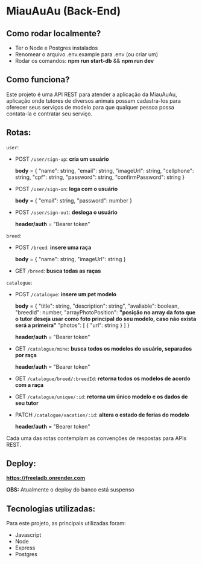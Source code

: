 # MiauAuAu (Back-End)

## Como rodar localmente?

- Ter o Node e Postgres instalados
- Renomear o arquivo .env.example para .env (ou criar um)
- Rodar os comandos: **npm run start-db** && **npm run dev**

## Como funciona?

Este projeto é uma API REST para atender a aplicação da MiauAuAu, aplicação onde tutores de diversos animais possam cadastra-los para oferecer seus serviços de modelo para que qualquer pessoa possa contata-la e contratar seu serviço.

## Rotas:

`user`:

- POST `/user/sign-up`: **cria um usuário**

  **body** = {
  "name": string,
  "email": string,
  "imageUrl": string,
  "cellphone": string,
  "cpf": string,
  "password": string,
  "confirmPassword": string
  }

- POST `/user/sign-on`: **loga com o usuário**

  **body** = {
  "email": string,
  "password": number
  }

- POST `/user/sign-out`: **desloga o usuário**

  **header/auth** = "Bearer token"

`breed`:

- POST `/breed`: **insere uma raça**

  **body** = {
  "name": string,
  "imageUrl": string
  }

- GET `/breed`: **busca todas as raças**

`catalogue`:

- POST `/catalogue`: **insere um pet modelo**

  **body** = {
  "title": string,
  "description": string",
  "avaliable": boolean,
  "breedId": number,
  "arrayPhotoPosition": **"posição no array da foto que o tutor deseja usar como foto principal do seu modelo, caso não exista será a primeira"**
  "photos": [
  {
  "url": string
  }
  ]
  }

  **header/auth** = "Bearer token"

- GET `/catalogue/mine`: **busca todos os modelos do usuário, separados por raça**

  **header/auth** = "Bearer token"

- GET `/catalogue/breed/:breedId`: **retorna todos os modelos de acordo com a raça**

- GET `/catalogue/unique/:id`: **retorna um único modelo e os dados de seu tutor**

- PATCH `/catalogue/vacation/:id`: **altera o estado de ferias do modelo**

  **header/auth** = "Bearer token"

Cada uma das rotas contemplam as convenções de respostas para APIs REST.

## Deploy:

**https://freeladb.onrender.com**

**OBS:** Atualmente o deploy do banco está suspenso

## Tecnologias utilizadas:

Para este projeto, as principais utilizadas foram:

- Javascript
- Node
- Express
- Postgres
